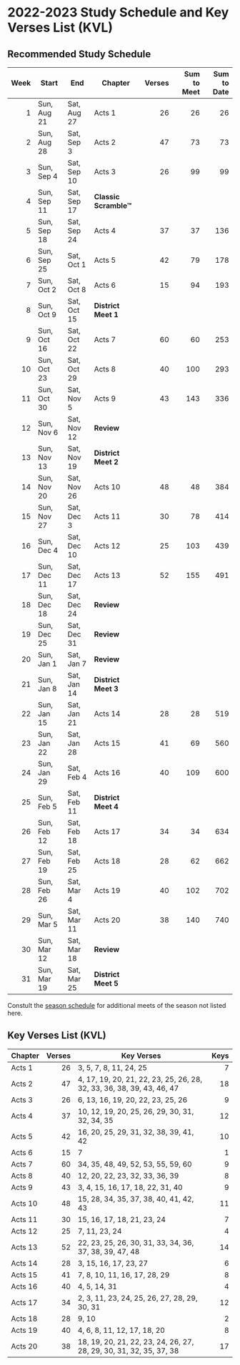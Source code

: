 <!--% hide_header_photo -->

# 2022-2023 Study Schedule and Key Verses List (KVL)

## Recommended Study Schedule

| Week | Start       | End         | Chapter | Verses | Sum to Meet | Sum to Date |
|-----:|-------------|-------------|---------|-------:|------------:|------------:|
|    1 | Sun, Aug 21 | Sat, Aug 27 | Acts 1  |     26 |          26 |          26 |
|    2 | Sun, Aug 28 | Sat, Sep 3  | Acts 2  |     47 |          73 |          73 |
|    3 | Sun, Sep 4  | Sat, Sep 10 | Acts 3  |     26 |          99 |          99 |
|    4 | Sun, Sep 11 | Sat, Sep 17 | **Classic Scramble™**                        ||||
|    5 | Sun, Sep 18 | Sat, Sep 24 | Acts 4  |     37 |          37 |         136 |
|    6 | Sun, Sep 25 | Sat, Oct 1  | Acts 5  |     42 |          79 |         178 |
|    7 | Sun, Oct 2  | Sat, Oct 8  | Acts 6  |     15 |          94 |         193 |
|    8 | Sun, Oct 9  | Sat, Oct 15 | **District Meet 1**                          ||||
|    9 | Sun, Oct 16 | Sat, Oct 22 | Acts 7  |     60 |          60 |         253 |
|   10 | Sun, Oct 23 | Sat, Oct 29 | Acts 8  |     40 |         100 |         293 |
|   11 | Sun, Oct 30 | Sat, Nov 5  | Acts 9  |     43 |         143 |         336 |
|   12 | Sun, Nov 6  | Sat, Nov 12 | **Review**                                   ||||
|   13 | Sun, Nov 13 | Sat, Nov 19 | **District Meet 2**                          ||||
|   14 | Sun, Nov 20 | Sat, Nov 26 | Acts 10 |     48 |          48 |         384 |
|   15 | Sun, Nov 27 | Sat, Dec 3  | Acts 11 |     30 |          78 |         414 |
|   16 | Sun, Dec 4  | Sat, Dec 10 | Acts 12 |     25 |         103 |         439 |
|   17 | Sun, Dec 11 | Sat, Dec 17 | Acts 13 |     52 |         155 |         491 |
|   18 | Sun, Dec 18 | Sat, Dec 24 | **Review**                                   ||||
|   19 | Sun, Dec 25 | Sat, Dec 31 | **Review**                                   ||||
|   20 | Sun, Jan 1  | Sat, Jan 7  | **Review**                                   ||||
|   21 | Sun, Jan 8  | Sat, Jan 14 | **District Meet 3**                          ||||
|   22 | Sun, Jan 15 | Sat, Jan 21 | Acts 14 |     28 |          28 |         519 |
|   23 | Sun, Jan 22 | Sat, Jan 28 | Acts 15 |     41 |          69 |         560 |
|   24 | Sun, Jan 29 | Sat, Feb 4  | Acts 16 |     40 |         109 |         600 |
|   25 | Sun, Feb 5  | Sat, Feb 11 | **District Meet 4**                          ||||
|   26 | Sun, Feb 12 | Sat, Feb 18 | Acts 17 |     34 |          34 |         634 |
|   27 | Sun, Feb 19 | Sat, Feb 25 | Acts 18 |     28 |          62 |         662 |
|   28 | Sun, Feb 26 | Sat, Mar 4  | Acts 19 |     40 |         102 |         702 |
|   29 | Sun, Mar 5  | Sat, Mar 11 | Acts 20 |     38 |         140 |         740 |
|   30 | Sun, Mar 12 | Sat, Mar 18 | **Review**                                   ||||
|   31 | Sun, Mar 19 | Sat, Mar 25 | **District Meet 5**                          ||||

Constult the [season schedule](season_schedule.md) for additional meets of the
season not listed here.

## Key Verses List (KVL)

| Chapter | Verses | Key Verses                                                            | Keys |
|---------|-------:|-----------------------------------------------------------------------|-----:|
| Acts 1  |     26 | 3, 5, 7, 8, 11, 24, 25                                                |    7 |
| Acts 2  |     47 | 4, 17, 19, 20, 21, 22, 23, 25, 26, 28, 32, 33, 36, 38, 39, 43, 46, 47 |   18 |
| Acts 3  |     26 | 6, 13, 16, 19, 20, 22, 23, 25, 26                                     |    9 |
| Acts 4  |     37 | 10, 12, 19, 20, 25, 26, 29, 30, 31, 32, 34, 35                        |   12 |
| Acts 5  |     42 | 16, 20, 25, 29, 31, 32, 38, 39, 41, 42                                |   10 |
| Acts 6  |     15 | 7                                                                     |    1 |
| Acts 7  |     60 | 34, 35, 48, 49, 52, 53, 55, 59, 60                                    |    9 |
| Acts 8  |     40 | 12, 20, 22, 23, 32, 33, 36, 39                                        |    8 |
| Acts 9  |     43 | 3, 4, 15, 16, 17, 18, 22, 31, 40                                      |    9 |
| Acts 10 |     48 | 15, 28, 34, 35, 37, 38, 40, 41, 42, 43                                |   11 |
| Acts 11 |     30 | 15, 16, 17, 18, 21, 23, 24                                            |    7 |
| Acts 12 |     25 | 7, 11, 23, 24                                                         |    4 |
| Acts 13 |     52 | 22, 23, 25, 26, 30, 31, 33, 34, 36, 37, 38, 39, 47, 48                |   14 |
| Acts 14 |     28 | 3, 15, 16, 17, 23, 27                                                 |    6 |
| Acts 15 |     41 | 7, 8, 10, 11, 16, 17, 28, 29                                          |    8 |
| Acts 16 |     40 | 4, 5, 14, 31                                                          |    4 |
| Acts 17 |     34 | 2, 3, 11, 23, 24, 25, 26, 27, 28, 29, 30, 31                          |   12 |
| Acts 18 |     28 | 9, 10                                                                 |    2 |
| Acts 19 |     40 | 4, 6, 8, 11, 12, 17, 18, 20                                           |    8 |
| Acts 20 |     38 | 18, 19, 20, 21, 22, 23, 24, 26, 27, 28, 29, 30, 31, 32, 35, 37, 38    |   17 |
